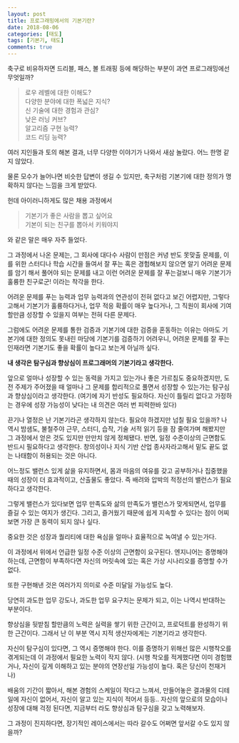 ```yaml
---
layout: post
title: 프로그래밍에서의 기본기란?
date: 2018-08-06
categories: [태도]
tags: [기본기, 태도]
comments: true
---
```


축구로 비유하자면 드리블, 패스, 볼 트래핑 등에 해당하는 부분이 과연 프로그래밍에선 무엇일까?

>로우 레벨에 대한 이해도?  
>다양한 분야에 대한 폭넓은 지식?  
>신 기술에 대한 경험과 관심?  
>낮은 러닝 커브?  
>알고리즘 구현 능력?  
>코드 리딩 능력?  

여러 지인들과 토의 해본 결과, 너무 다양한 이야기가 나와서 새삼 놀랐다.
어느 한명 같지 않았다.

물론 모수가 늘어나면 비슷한 답변이 생길 수 있지만, 축구처럼 기본기에 대한 정의가 명확하지 않다는 느낌을 크게 받았다.

헌데 아이러니하게도 많은 채용 과정에서 
>기본기가 좋은 사람을 뽑고 싶어요  
>기본이 되는 친구를 뽑아서 키워야지 

와 같은 말은 매우 자주 들었다.  

그 과정에서 나온 문제는, 그 회사에 대다수 사람이 만점은 커녕 반도 못맞출 문제를, 이를 위한 스터디나 학습 시간을 들여서 잘 푸는 혹은 경험해보지 않으면 알기 어려운 문제를 암기 해서 풀어야 되는 문제를 내고 이런 어려운 문제를 잘 푸는걸보니 매우 기본기가 훌륭한 친구로군! 이라는 착각을 한다.

어려운 문제를 푸는 능력과 업무 능력과의 연관성이 전혀 없다고 보긴 어렵지만, 그렇다고해서 기본기가 훌륭하다거나, 업무 적응 확률이 매우 높다거나, 그 직원이 회사에 기여할만큼 성장할 수 있을지 여부는 전혀 다른 문제다.

그럼에도 어려운 문제를 통한 검증과 기본기에 대한 검증을 혼동하는 이유는 아마도 기본기에 대한 정의도 못내린 마당에 기본기를 검증하기 어려우니, 어려운 문제를 잘 푸는 인재라면 기본기도 좋을 확률이 높다고 보는게 아닐까 싶다.

**내 생각은 탐구심과 향상심이 프로그래머의 기본기라고 생각한다.**

앞으로 얼마나 성장할 수 있는 동력을 가지고 있는가나 좋은 가르침도 중요하겠지만, 도전 주제가 주어졌을 때 얼마나 그 문제를 합리적으로 풀면서 성장할 수 있는가는 탐구심과 향상심이라고 생각한다. (여기에 자기 반성도 필요하다. 자신이 틀릴리 없다고 가정하는 경우에 성장 가능성이 낮다는 내 의견은 여러 번 피력한바 있다)

끈기나 열정은 난 기본기라곤 생각하지 않는다. 필요야 하겠지만 넘칠 필요 있을까?
나 역시 밤샘도, 불철주야 근무, 스터디, 습작, 기술 서적 읽기 등을 잠 줄여가며 해봤지만 그 과정에서 얻은 것도 있지만 만만치 않게 정체됐다. 반면, 일정 수준이상의 근면함도 반드시 필요하다고 생각한다. 창의성이나 지식 기반 산업 종사자라고해서 밑도 끝도 없는 나태함이 허용되는 것은 아니다. 

어느정도 밸런스 있게 삶을 유지하면서, 몸과 마음의 여유를 갖고 공부하거나 집중했을 때의 성장이 더 효과적이고, 산출물도 좋았다.
즉 배려와 압박의 적정선의 밸런스가 필요하다고 생각한다.

그렇게 밸런스가 있다보면 업무 만족도와 삶의 만족도가 밸런스가 맞게되면서, 업무를 즐길 수 있는 여지가 생긴다.
그리고, 즐거웠기 때문에 쉽게 지속할 수 있다는 점이 어찌보면 가장 큰 동력이 되지 않나 싶다.

중요한 것은 성장과 퀄리티에 대한 욕심을 얼마나 효율적으로 녹여낼 수 있는가다.

이 과정에서 위에서 언급한 일정 수준 이상의 근면함이 요구된다. 엔지니어는 증명해야하는데, 근면함이 부족하다면 자신의 머릿속에 있는 혹은 가상 시나리오를 증명할 수가 없다.

또한 구현해낸 것은 여러가지 의미로 수준 미달일 가능성도 높다.

당연히 과도한 업무 강도나, 과도한 업무 요구치는 문제가 되고, 이는 나역시 반대하는 부분이다.

향상심을 뒷받침 할만큼의 노력은 실력을 쌓기 위한 근간이고, 프로덕트를 완성하기 위한 근간이다. 그래서 난 이 부분 역시 지적 생산자에게는 기본기라고 생각한다.

자신이 탐구심이 있다면, 그 역시 증명해야 한다. 이를 증명하기 위해선 많은 시행착오를 겪게되는데 이 과정에서 필요한 노력이 작지 않다. (시행 착오를 적게했다면 이미 경험했거나, 자신이 깊게 이해하고 있는 분야의 연장선일 가능성이 높다. 혹은 당신이 천재거나)

배움의 기간이 짧아서, 해본 경험의 스케일이 작다고 느껴서, 만들어놓은 결과물의 디테일에 자신이 없어서, 자신이 알고 있는 지식이 적어서 등등.. 자신의 앞으로의 모습이나 성장에 대해 걱정 된다면, 지금부터 라도 향상심과 탐구심을 갖고 노력해보자.

그 과정이 진지하다면, 장기적인 레이스에서는 따라 갈수도 어쩌면 앞서갈 수도 있지 않을까?